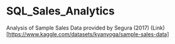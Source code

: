 # SQL_Sales_Analytics
 Analysis of Sample Sales Data provided by Segura (2017) (Link)[https://www.kaggle.com/datasets/kyanyoga/sample-sales-data]
